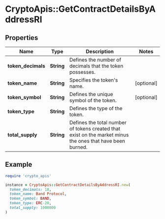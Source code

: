 # CryptoApis::GetContractDetailsByAddressRI

## Properties

| Name | Type | Description | Notes |
| ---- | ---- | ----------- | ----- |
| **token_decimals** | **String** | Defines the number of decimals that the token possesses. |  |
| **token_name** | **String** | Specifies the token&#39;s name. | [optional] |
| **token_symbol** | **String** | Defines the unique symbol of the token. | [optional] |
| **token_type** | **String** | Defines the type of the token. |  |
| **total_supply** | **String** | Defines the total number of tokens created that exist on the market minus the ones that have been burned. |  |

## Example

```ruby
require 'crypto_apis'

instance = CryptoApis::GetContractDetailsByAddressRI.new(
  token_decimals: 18,
  token_name: Band Protocol,
  token_symbol: BAND,
  token_type: ERC-20,
  total_supply: 1000000
)
```


